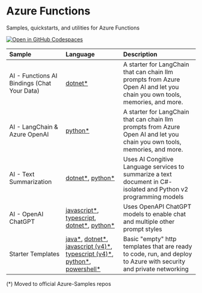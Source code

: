 # Azure Functions
Samples, quickstarts, and utilities for Azure Functions

[![Open in GitHub Codespaces](https://github.com/codespaces/badge.svg)](https://github.com/codespaces/new?hide_repo_select=true&ref=main&repo=575770869)

| Sample      | Language | Description    |
| :---        |    :---   |          :--- |
| AI - Functions AI Bindings (Chat Your Data)      | [dotnet*](https://aka.ms/functions/samples/ai) | A starter for LangChain that can chain llm prompts from Azure Open AI and let you chain you own tools, memories, and more.|
| AI - LangChain & Azure OpenAI      | [python*](https://github.com/Azure-Samples/function-python-ai-langchain) | A starter for LangChain that can chain llm prompts from Azure Open AI and let you chain you own tools, memories, and more.|
| AI - Text Summarization      | [dotnet*](https://github.com/Azure-Samples/function-csharp-ai-textsummarize), [python*](https://github.com/Azure-Samples/function-python-ai-textsummarize)       | Uses AI Congitive Language services to summarize a text document in C#-isolated and Python v2 programming models|
| AI - OpenAI ChatGPT      | [javascript*](https://github.com/Azure-Samples/function-javascript-ai-openai-chatgpt), [typescript](ai/chatgpt/typescript/README.md), [dotnet*](https://github.com/Azure-Samples/function-csharp-ai-openai-chatgpt), [python*](https://github.com/Azure-Samples/function-python-ai-openai-chatgpt) | Uses OpenAPI ChatGPT models to enable chat and multiple other prompt styles|
| Starter Templates      | [java*](https://github.com/Azure-Samples/azure-functions-java-flex-consumption-azd), [dotnet*](https://github.com/Azure-Samples/functions-quickstart-dotnet-azd), [javascript (v4)*](https://github.com/Azure-Samples/functions-quickstart-javascript-azd), [typescript (v4)*](https://github.com/Azure-Samples/functions-quickstart-typescript-azd), [python*](https://github.com/Azure-Samples/functions-quickstart-python-http-azd), [powershell*](https://github.com/Azure-Samples/functions-quickstart-powershell-azd)| Basic "empty" http templates that are ready to code, run, and deploy to Azure with security and private networking|

(*) Moved to official Azure-Samples repos
